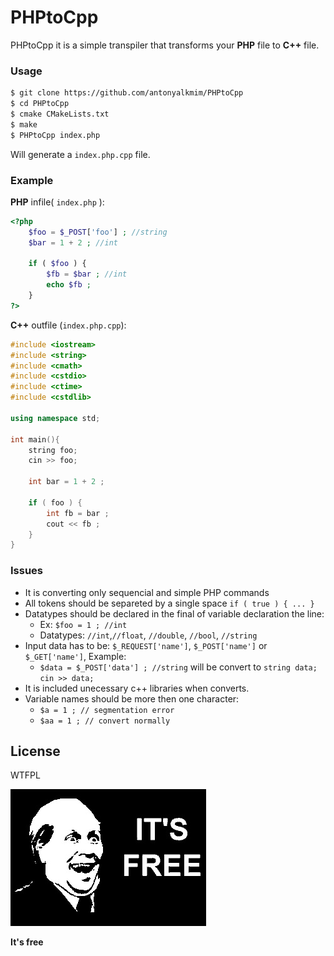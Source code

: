 # PHPtoCpp

PHPtoCpp it is a simple transpiler that transforms your **PHP** file to **C++** file.

### Usage
```sh
$ git clone https://github.com/antonyalkmim/PHPtoCpp
$ cd PHPtoCpp
$ cmake CMakeLists.txt
$ make
$ PHPtoCpp index.php
```
Will generate a ```index.php.cpp``` file.

### Example

**PHP** infile( ```index.php``` ):
```php
<?php
    $foo = $_POST['foo'] ; //string
    $bar = 1 + 2 ; //int

    if ( $foo ) {
        $fb = $bar ; //int
        echo $fb ;
    }
?>
```

**C++** outfile (```index.php.cpp```):
```cpp
#include <iostream>
#include <string>
#include <cmath>
#include <cstdio>
#include <ctime>
#include <cstdlib>

using namespace std;

int main(){
    string foo;
    cin >> foo;

    int bar = 1 + 2 ;

    if ( foo ) {
        int fb = bar ;
        cout << fb ;
    }
}
```


### Issues
- It is converting only sequencial and simple PHP commands
- All tokens should be separeted by a single space ```if ( true ) { ... } ```
- Datatypes should be declared in the final of variable declaration the line:
  - Ex: ```$foo = 1 ; //int```
  - Datatypes: ```//int```,```//float```, ```//double```, ```//bool```, ```//string```
- Input data has to be: ```$_REQUEST['name']```, ```$_POST['name']``` or ```$_GET['name']```, Example:
  - ```$data = $_POST['data'] ; //string``` will be convert to ```string data; cin >> data;```
- It is included unecessary c++ libraries when converts.
- Variable names should be more then one character:
  - ```$a = 1 ; // segmentation error```
  - ```$aa = 1 ; // convert normally```


License
----
WTFPL

![alt tag](https://github.com/antonyalkmim/PHPtoCpp/blob/master/its_free.jpg)

**It's free**
